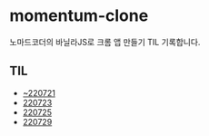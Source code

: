 # momentum-clone

노마드코더의 바닐라JS로 크롬 앱 만들기 TIL 기록합니다.

## TIL

- [~220721](TIL/~220721.md)
- [220723](TIL/220723.md)
- [220725](TIL/220725.md)
- [220729](TIL/220729.md)

